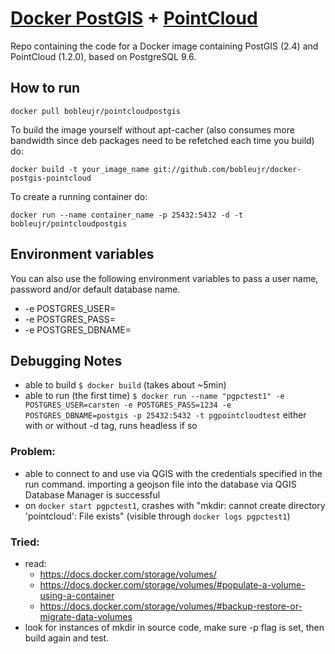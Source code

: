 # [Docker PostGIS](https://github.com/kartoza/docker-postgis) + [PointCloud](https://github.com/pgpointcloud/pointcloud)

Repo containing the code for a Docker image containing PostGIS (2.4) and PointCloud (1.2.0), based on PostgreSQL 9.6.

## How to run

```
docker pull bobleujr/pointcloudpostgis
```

To build the image yourself without apt-cacher (also consumes more bandwidth
since deb packages need to be refetched each time you build) do:

```
docker build -t your_image_name git://github.com/bobleujr/docker-postgis-pointcloud
```

To create a running container do:

```
docker run --name container_name -p 25432:5432 -d -t bobleujr/pointcloudpostgis
```

## Environment variables

You can also use the following environment variables to pass a
user name, password and/or default database name.

* -e POSTGRES_USER=<PGUSER>
* -e POSTGRES_PASS=<PGPASSWORD>
* -e POSTGRES_DBNAME=<PGDBNAME>


## Debugging Notes
- able to build `$ docker build` (takes about ~5min)
- able to run (the first time) `$ docker run --name "pgpctest1" -e POSTGRES_USER=carsten -e POSTGRES_PASS=1234 -e POSTGRES_DBNAME=postgis -p 25432:5432 -t pgpointcloudtest` either with or without -d tag, runs headless if so

### Problem:
- able to connect to and use via QGIS with the credentials specified in the run command. importing a geojson file into the database via QGIS Database Manager is successful
- on `docker start pgpctest1`, crashes with "mkdir: cannot create directory 'pointcloud': File exists" (visible through `docker logs pgpctest1`)

### Tried:
- read:
  - https://docs.docker.com/storage/volumes/
  - https://docs.docker.com/storage/volumes/#populate-a-volume-using-a-container
  - https://docs.docker.com/storage/volumes/#backup-restore-or-migrate-data-volumes
- look for instances of mkdir in source code, make sure -p flag is set, then build again and test.
